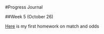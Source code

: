 #Progress Journal

##Week 5 (October 26)

[Here](files/Homework2.html) is my first homework on match and odds
